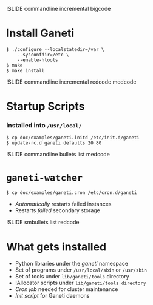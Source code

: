 !SLIDE commandline incremental bigcode

# Install Ganeti

    $ ./configure --localstatedir=/var \
        --sysconfdir=/etc \
        --enable-htools
    $ make
    $ make install

!SLIDE commandline incremental redcode medcode

# Startup Scripts

### Installed into ``/usr/local/``

    $ cp doc/examples/ganeti.initd /etc/init.d/ganeti
    $ update-rc.d ganeti defaults 20 80


!SLIDE commandline bullets list medcode

# `ganeti-watcher`

    $ cp doc/examples/ganeti.cron /etc/cron.d/ganeti

* _Automatically_ restarts failed instances
* Restarts _failed_ secondary storage

!SLIDE smbullets list redcode

# What gets installed

* Python libraries under the *ganeti* namespace
* Set of programs under ``/usr/local/sbin`` or ``/usr/sbin``
* Set of tools under ``lib/ganeti/tools`` directory
* IAllocator scripts under ``lib/ganeti/tools directory``
* *Cron job* needed for cluster maintenance
* *Init script* for Ganeti daemons

